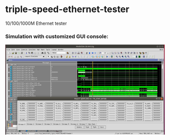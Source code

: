 # triple-speed-ethernet-tester
10/100/1000M Ethernet tester

### Simulation with customized GUI console:
![Alt text](./doc/pic/sim_gui.png)

